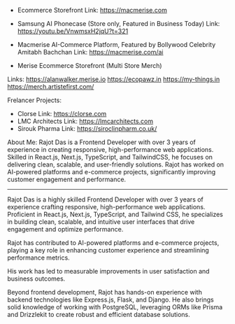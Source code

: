 - Ecommerce Storefront 
Link: https://macmerise.com

- Samsung AI Phonecase (Store only, Featured in Business Today)
Link: https://youtu.be/VnwmsxH2jqU?t=321

- Macmerise AI-Commerce Platform, Featured by Bollywood Celebrity Amitabh Bachchan
Link: https://macmerise.com/ai

- Merise Ecommerce Storefront (Multi Store Merch)

Links:
https://alanwalker.merise.io
https://ecopawz.in
https://my-things.in
https://merch.artistefirst.com/

Frelancer Projects:
- Clorse
Link: https://clorse.com
- LMC Architects
Link: https://lmcarchitects.com
- Sirouk Pharma
Link: https://siroclinpharm.co.uk/

About Me:
Rajot Das is a Frontend Developer with over 3 years of experience in creating responsive, high-performance web applications. Skilled in React.js, Next.js, TypeScript, and TailwindCSS, he focuses on delivering clean, scalable, and user-friendly solutions. Rajot has worked on AI-powered platforms and e-commerce projects, significantly improving customer engagement and performance.





---
Rajot Das is a highly skilled Frontend Developer with over 3 years of experience crafting responsive, high-performance web applications. Proficient in React.js, Next.js, TypeScript, and Tailwind CSS, he specializes in building clean, scalable, and intuitive user interfaces that drive engagement and optimize performance.

Rajot has contributed to AI-powered platforms and e-commerce projects, playing a key role in enhancing customer experience and streamlining performance metrics.

His work has led to measurable improvements in user satisfaction and business outcomes.

Beyond frontend development, Rajot has hands-on experience with backend technologies like Express.js, Flask, and Django. He also brings solid knowledge of working with PostgreSQL, leveraging ORMs like Prisma and Drizzlekit to create robust and efficient database solutions.